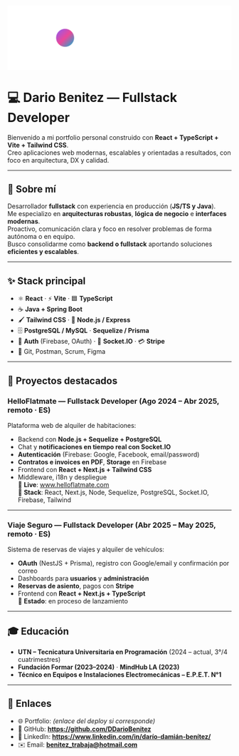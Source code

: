 ![Dario Benitez](./public/banner.svg)

# 💻 Dario Benitez — Fullstack Developer

Bienvenido a mi portfolio personal construido con **React + TypeScript + Vite + Tailwind CSS**.  
Creo aplicaciones web modernas, escalables y orientadas a resultados, con foco en arquitectura, DX y calidad.

---

## 🧠 Sobre mí

Desarrollador **fullstack** con experiencia en producción (**JS/TS y Java**).  
Me especializo en **arquitecturas robustas**, **lógica de negocio** e **interfaces modernas**.  
Proactivo, comunicación clara y foco en resolver problemas de forma autónoma o en equipo.  
Busco consolidarme como **backend o fullstack** aportando soluciones **eficientes y escalables**.

---

## ✨ Stack principal

-   ⚛️ **React** · ⚡ **Vite** · 🟦 **TypeScript**
-   ☕ **Java + Spring Boot**
-   🖌️ **Tailwind CSS** · 🔌 **Node.js / Express**
-   🗄️ **PostgreSQL / MySQL** · **Sequelize / Prisma**
-   🔐 **Auth** (Firebase, OAuth) · 🔔 **Socket.IO** · 💳 **Stripe**
-   🧰 Git, Postman, Scrum, Figma

---

## 🚀 Proyectos destacados

### HelloFlatmate — Fullstack Developer (Ago 2024 – Abr 2025, remoto · ES)

Plataforma web de alquiler de habitaciones:

-   Backend con **Node.js + Sequelize + PostgreSQL**
-   Chat y **notificaciones en tiempo real con Socket.IO**
-   **Autenticación** (Firebase: Google, Facebook, email/password)
-   **Contratos e invoices en PDF**, **Storage** en Firebase
-   Frontend con **React + Next.js + Tailwind CSS**
-   Middleware, i18n y despliegue  
    🔗 **Live**: www.helloflatmate.com  
    🔗 **Stack**: React, Next.js, Node, Sequelize, PostgreSQL, Socket.IO, Firebase, Tailwind

---

### Viaje Seguro — Fullstack Developer (Abr 2025 – May 2025, remoto · ES)

Sistema de reservas de viajes y alquiler de vehículos:

-   **OAuth** (NestJS + Prisma), registro con Google/email y confirmación por correo
-   Dashboards para **usuarios** y **administración**
-   **Reservas de asiento**, pagos con **Stripe**
-   Frontend con **React + Next.js + TypeScript**  
    🔗 **Estado**: en proceso de lanzamiento

---

## 🎓 Educación

-   **UTN – Tecnicatura Universitaria en Programación** (2024 – actual, 3°/4 cuatrimestres)
-   **Fundación Formar (2023–2024)** · **MindHub LA (2023)**
-   **Técnico en Equipos e Instalaciones Electromecánicas – E.P.E.T. N°1**

---

## 🔗 Enlaces

-   🌐 Portfolio: _(enlace del deploy si corresponde)_
-   🐙 GitHub: **https://github.com/DDarioBenitez**
-   💼 LinkedIn: **https://www.linkedin.com/in/darío-damián-benítez/**
-   ✉️ Email: **benitez_trabaja@hotmail.com**

